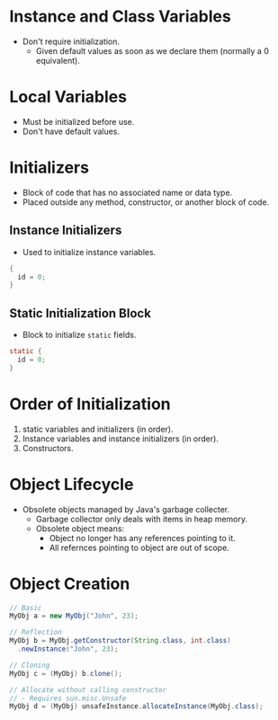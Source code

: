 <!--
  Author: NE- https://github.com/NE-
  Date: 2022 September 23
  Purpose: Java Initialization Basics
-->

# Instance and Class Variables
- Don't require initialization.
  - Given default values as soon as we declare them (normally a 0 equivalent).
# Local Variables
- Must be initialized before use.
- Don't have default values.

# Initializers
- Block of code that has no associated name or data type.
- Placed outside any method, constructor, or another block of code.
## Instance Initializers
- Used to initialize instance variables.
```java
{
  id = 0;
}
```
## Static Initialization Block
- Block to initialize `static` fields.
```java
static {
  id = 0;
}
```

# Order of Initialization
 1. static variables and initializers (in order).
 2. Instance variables and instance initializers (in order).
 3. Constructors.

# Object Lifecycle
- Obsolete objects managed by Java's garbage collecter.
  - Garbage collector only deals with items in heap memory.
  - Obsolete object means: 
    - Object no longer has any references pointing to it.
    - All refernces pointing to object are out of scope.

# Object Creation
```java
// Basic
MyObj a = new MyObj("John", 23);

// Reflection
MyObj b = MyObj.getConstructor(String.class, int.class)
  .newInstance("John", 23);

// Cloning
MyObj c = (MyObj) b.clone();

// Allocate without calling constructor
// - Requires sun.misc.Unsafe
MyObj d = (MyObj) unsafeInstance.allocateInstance(MyObj.class);